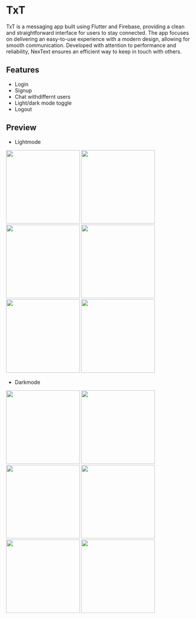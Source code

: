 
# TxT

TxT is a messaging app built using Flutter and Firebase, providing a clean and straightforward interface for users to stay connected. The app focuses on delivering an easy-to-use experience with a modern design, allowing for smooth communication. Developed with attention to performance and reliability, NexText ensures an efficient way to keep in touch with others.


## Features

- Login
- Signup
- Chat withdiffernt users
- Light/dark mode toggle
- Logout


## Preview

- Lightmode
<img src="https://github.com/user-attachments/assets/d92ac6ab-c4ed-4aff-9eda-cf85dd40c65e" height="200" widht="200">
<img src="https://github.com/user-attachments/assets/b4ef441b-40b6-467a-882b-fd6181375962" height="200" widht="200">
<img src="https://github.com/user-attachments/assets/613236da-4c9f-4bd7-a3fe-42008910243f" height="200" widht="200">
<img src="https://github.com/user-attachments/assets/7d1e99b7-ee43-4e6b-bb4d-0155780507e8" height="200" widht="200">
<img src="https://github.com/user-attachments/assets/c4e43e4c-5554-4742-9782-d9fcd13b7de6" height="200" widht="200">
<img src="https://github.com/user-attachments/assets/f5df162a-1cf0-445f-9f7d-32aee81e0682" height="200" widht="200">

- Darkmode
<img src="https://github.com/user-attachments/assets/c4d84f69-5f8a-4c0d-9c48-f1a02d549bdc" height="200" widht="200">
<img src="https://github.com/user-attachments/assets/6dcb5f3e-f14c-43b7-bf54-859253fde466" height="200" widht="200">
<img src="https://github.com/user-attachments/assets/b8ca8614-cca6-4d43-9791-1603f8f6e7d1" height="200" widht="200">
<img src="https://github.com/user-attachments/assets/f8e0f6b5-8595-4f83-8d4f-6785c19aa658" height="200" widht="200">
<img src="https://github.com/user-attachments/assets/257dedb9-7c65-4740-b47e-89f3cc69ba4a" height="200" widht="200">
<img src="https://github.com/user-attachments/assets/671a359c-4725-4e62-8cfd-49f6b9d93abc" height="200" widht="200">

